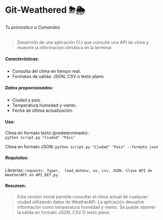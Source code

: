 # Git-Weathered ⛈🌦

###### Tu prónostico a Comandos
>Desarrollo de una aplicación CLI que consulte una API de clima y muestre la información climática en la terminal.

##### Características:
- Consulta del clima en tiempo real.
- Formatos de salida: JSON, CSV o texto plano.

##### Datos proporcionados:
- Ciudad y país.
- Temperatura humedad y viento.
- Fecha de última actualización.

#### Uso:

Clima en formato texto (predeterminado):  
`python script.py "Ciudad" "Pais"`

Clima en formato JSON: 
`python script.py "Ciudad" "Pais" --formato json`

##### Requisitos:
Librerías: `requests, Typer,  load_dotenv, os, csv, JSON.
Clave API de WeatherAPI en API_KEY.py.`

#### Resumen:

>Esta versión inicial permite consultar el clima actual de cualquier ciudad utilizando datos de WeatherAPI. La aplicación devuelve información como temperatura humedad y viento. Se puede obtener la salida en formato JSON, CSV O texto plano.
